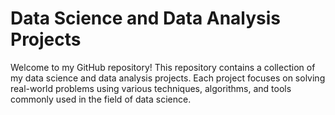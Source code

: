 # Data Science and Data Analysis Projects
Welcome to my GitHub repository! This repository contains a collection of my data science and data analysis projects. Each project focuses on solving real-world problems using various techniques, algorithms, and tools commonly used in the field of data science.
